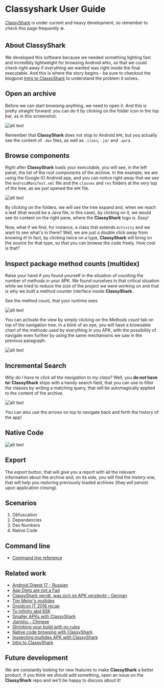 # Classyshark User Guide

[ClassyShark](https://github.com/google/android-classyshark) is under current and heavy development, so remember to check this page frequently :snowflake:.

## About ClassyShark

We developed this software because we needed something lighting fast and incredibly lightweight for browsing Android `APK`s, so that we could check right away if everything we wanted was right inside the final executable. And this is where the story begins - be sure to checkout the blogpost [Intro to ClassyShark](https://medium.com/@BorisFarber/welcome-classyshark-b632ae8488b4#.4zcdc3kwd) to understand the problem it solves.

## Open an archive
Before we can start browsing anything, we need to open it. And this is pretty straight forward: you can do it by clicking on the
folder icon in the top bar, as in this screenshot.

![alt text](https://github.com/borisf/classyshark-user-guide/blob/master/images/1%20Open%20File.png)

Remember that **ClassyShark** does not stop to Android `APK`, but you actually see the content of `.dex` files, as well as `.class`, `.jar` and `.aar`s.

## Browse components
Right after **ClassyShark** loads your executable, you will see, in the left panel, the list of the root components of the archive.
In the example, we are using the Google IO Android app, and you can notice right away that we see the `AndroidManifest.xml` file and the `classes` and `res` folders
at the very top of the tree, as we just opened the `APK` file.

![alt text](https://github.com/borisf/classyshark-user-guide/blob/master/images/2%20Browse%20components)

By clicking on the folders, we will see the tree expand and, when we reach a leaf (that would be a Java file, in this case), by clicking on it, we would see its content
on the right pane, where the **ClassyShark** logo is. Easy!

Now, what if we find, for instance, a class that extends `Activity` and we want to see what's in there? Well, we are just a double click away from knowing it!
In fact, by clicking twice on a type, **ClassyShark** will bring on the source for that type, so that you can browse the code freely. How cool is that?

## Inspect package method counts (multidex)
Raise your hand if you found yourself in the situation of counting the number of methods in your APK. We found ourselves in that critical situation while we tried to
reduce the size of the project we were working on and that is why we built a method counter interface inside **ClassyShark**.

See the method count, that your runtime sees

![alt text](https://github.com/borisf/classyshark-user-guide/blob/master/images/5%20ClassesDexData.png)

You can activate the view by simply clicking on the *Methods count* tab on top of the navigation tree. In a blink of an eye, you will have a browsable chart of the methods used by everything in you APK, with the possibility of navigate even further by using the same mechanisms we saw in the previous paragraph.

![alt text](https://github.com/borisf/classyshark-user-guide/blob/master/images/3%20Browse%20Method%20count)

## Incremental Search
*Why do I have to click all the navigation to my class?* Well, you **do not have to**!
**ClassyShark** ships with a handy search field, that you can use to filter the classes by writing a matching query, that will be automagically applied to the content of the archive.

![alt text](https://github.com/borisf/classyshark-user-guide/blob/master/images/4%20Search)

You can also use the arrows on top to navigate back and forth the history of the app!

## Native Code

![alt text](https://github.com/borisf/classyshark-user-guide/blob/master/images/3%20Browse%20Method%20count)


## Export
The *export* button, that will give you a report with all the relevant information about the archive and, on its side, you will find the *history* one, that will help you restoring previously loaded archives (they will persist upon application closing).

## Scenarios
1. Obfuscation
2. Dependencies
3. Dex Numbers
4. Native Code

## Command line
* [Command line reference](https://github.com/google/android-classyshark/blob/master/CommandLine.pdf)

## Related work
* [Android Digest 17 - Russian](https://dou.ua/lenta/digests/android-digest-17/)
* [App Diets are not a Fad](http://blog.nimbledroid.com/2016/06/15/app-diets-not-a-fad.html)
* [ClassyShark verrät, was sich im APK versteckt - German](http://www.heise.de/developer/artikel/ClassyShark-verraet-was-sich-im-APK-versteckt-3217655.html)
* [Tim Melor's multidex](https://github.com/tmelz/multidex_notes)
* [Droidcon IT 2016 recap](http://jeroenmols.com/blog/2016/04/08/droidconit/)
* [To infinity abd 65K](https://speakerdeck.com/dextor/to-65k-and-beyond)
* [Smaller APKs with ClassyShark](http://blog.jimbaca.com/2016/04/04/smaller-apks-with-classy-shark/)
* [Jianshu - Chinese](http://www.jianshu.com/p/8e8b88ea2197)
* [Shrinking your build with no rules](https://medium.com/@_tiwiz/shrinking-your-build-with-no-rules-8d9fb88281ac#.fiiqi3v3a)
* [Native code browsing with ClassyShark](https://medium.com/@BorisFarber/classyshark-supports-native-code-browsing-a4985e7126b1#.kkw2lt4wz)
* [Inspecting multidex APK with ClassyShark](https://medium.com/@BorisFarber/inspecting-your-apk-f53fb90136da#.d4os6nqdp)
* [Intro to ClassyShark](https://medium.com/@BorisFarber/welcome-classyshark-b632ae8488b4#.4zcdc3kwd)

## Future development
We are constantly looking for new features to make **ClassyShark** a better product, if you think we should add something, open an issue on the **ClassyShark** repo and we'll be happy to discuss about it!
